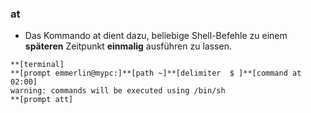 ### at

* Das Kommando at dient dazu, beliebige Shell-Befehle zu einem **späteren** Zeitpunkt **einmalig** ausführen zu lassen.

```
**[terminal]
**[prompt emmerlin@mypc:]**[path ~]**[delimiter  $ ]**[command at 02:00]
warning: commands will be executed using /bin/sh
**[prompt att]
```








